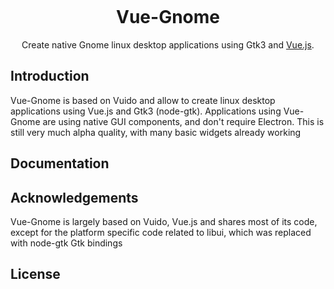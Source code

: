 <p align="center">
  <img src="" alt style="max-width:100%;">
</p>

<h1 align="center">Vue-Gnome</h1>

<p align="center">Create native Gnome linux desktop applications using Gtk3 and <a href="https://vuejs.org/">Vue.js</a>.</p>

<p align="center">
  <!--
  <a href=""><img src="" alt="NPM module"></a>
  <a href=""><img src="" alt="MIT License"></a>
  -->
</p>

## Introduction

Vue-Gnome is based on Vuido and allow to create linux desktop applications using Vue.js and Gtk3 (node-gtk). Applications using Vue-Gnome are using native GUI components, and don't require Electron. This is still very much alpha quality, with many basic widgets already working

<!--
<p align="center">
  <img src="" alt style="max-width:100%;">
</p>
-->

## Documentation
## Acknowledgements

Vue-Gnome is largely based on Vuido, Vue.js and shares most of its code, except for the platform specific code related to libui, which was replaced with node-gtk Gtk bindings

## License
